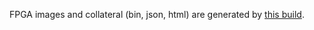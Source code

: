 FPGA images and collateral (bin, json, html) are generated by
[this build](https://github.com/oxidecomputer/quartz/actions/runs/18011663563/job/51245778298).
